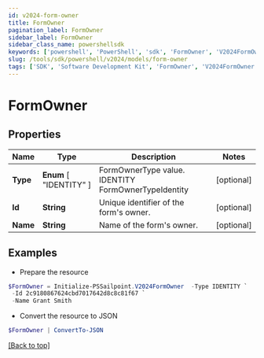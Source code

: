 ```yaml
---
id: v2024-form-owner
title: FormOwner
pagination_label: FormOwner
sidebar_label: FormOwner
sidebar_class_name: powershellsdk
keywords: ['powershell', 'PowerShell', 'sdk', 'FormOwner', 'V2024FormOwner'] 
slug: /tools/sdk/powershell/v2024/models/form-owner
tags: ['SDK', 'Software Development Kit', 'FormOwner', 'V2024FormOwner']
---
```



# FormOwner

## Properties

Name | Type | Description | Notes
------------ | ------------- | ------------- | -------------
**Type** |  **Enum** [  "IDENTITY" ] | FormOwnerType value. IDENTITY FormOwnerTypeIdentity | [optional] 
**Id** | **String** | Unique identifier of the form's owner. | [optional] 
**Name** | **String** | Name of the form's owner. | [optional] 

## Examples

- Prepare the resource
```powershell
$FormOwner = Initialize-PSSailpoint.V2024FormOwner  -Type IDENTITY `
 -Id 2c9180867624cbd7017642d8c8c81f67 `
 -Name Grant Smith
```

- Convert the resource to JSON
```powershell
$FormOwner | ConvertTo-JSON
```


[[Back to top]](#) 

